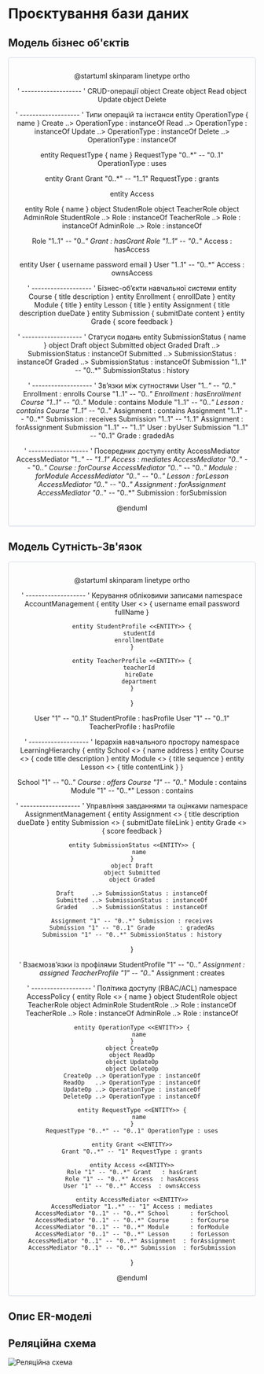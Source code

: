 # Проєктування бази даних

## Модель бізнес об'єктів

<center style="
    border-radius:4px;
    border: 1px solid #cfd7e6;
    box-shadow: 0 1px 3px 0 rgba(89,105,129,.05), 0 1px 1px 0 rgba(0,0,0,.025);
    padding: 1em;"
>

@startuml
skinparam linetype ortho

' -------------------
' CRUD-операції
object Create
object Read
object Update
object Delete

' -------------------
' Типи операцій та інстанси
entity OperationType {
  name
}
Create    ..> OperationType : instanceOf
Read      ..> OperationType : instanceOf
Update    ..> OperationType : instanceOf
Delete    ..> OperationType : instanceOf

entity RequestType {
  name
}
RequestType "0..*" -- "0..1" OperationType : uses

entity Grant
Grant "0..*" -- "1..1" RequestType : grants

entity Access

entity Role {
  name
}
object StudentRole
object TeacherRole
object AdminRole
StudentRole ..> Role : instanceOf
TeacherRole ..> Role : instanceOf
AdminRole   ..> Role : instanceOf

Role "1..1" -- "0..*" Grant  : hasGrant
Role "1..1" -- "0..*" Access : hasAccess

entity User {
  username
  password
  email
}
User "1..1" -- "0..*" Access : ownsAccess

' -------------------
' Бізнес-об’єкти навчальної системи
entity Course {
  title
  description
}
entity Enrollment {
  enrollDate
}
entity Module {
  title
}
entity Lesson {
  title
}
entity Assignment {
  title
  description
  dueDate
}
entity Submission {
  submitDate
  content
}
entity Grade {
  score
  feedback
}

' -------------------
' Статуси подань
entity SubmissionStatus {
  name
}
object Draft
object Submitted
object Graded
Draft     ..> SubmissionStatus : instanceOf
Submitted ..> SubmissionStatus : instanceOf
Graded    ..> SubmissionStatus : instanceOf
Submission "1..1" -- "0..*" SubmissionStatus : history

' -------------------
' Зв’язки між сутностями
User       "1..*" -- "0..*" Enrollment   : enrolls
Course     "1..1" -- "0..*" Enrollment   : hasEnrollment
Course     "1..1" -- "0..*" Module       : contains
Module     "1..1" -- "0..*" Lesson       : contains
Course     "1..1" -- "0..*" Assignment   : contains
Assignment "1..1" -- "0..*" Submission   : receives
Submission "1..1" -- "1..1" Assignment   : forAssignment
Submission "1..1" -- "1..1" User         : byUser
Submission "1..1" -- "0..1" Grade        : gradedAs

' -------------------
' Посередник доступу
entity AccessMediator
AccessMediator "1..*" -- "1..1" Access     : mediates
AccessMediator "0..*" -- "0..*" Course     : forCourse
AccessMediator "0..*" -- "0..*" Module     : forModule
AccessMediator "0..*" -- "0..*" Lesson     : forLesson
AccessMediator "0..*" -- "0..*" Assignment : forAssignment
AccessMediator "0..*" -- "0..*" Submission : forSubmission

@enduml

</center>

## Модель Сутність-Зв'язок

<center style="
    border-radius:4px;
    border: 1px solid #cfd7e6;
    box-shadow: 0 1px 3px 0 rgba(89,105,129,.05), 0 1px 1px 0 rgba(0,0,0,.025);
    padding: 1em;"
>

@startuml
skinparam linetype ortho

' -------------------
' Керування обліковими записами
namespace AccountManagement {
    entity User <<ENTITY>> {
        username
        email
        password
        fullName
    }
    
    entity StudentProfile <<ENTITY>> {
        studentId
        enrollmentDate
    }
    
    entity TeacherProfile <<ENTITY>> {
        teacherId
        hireDate
        department
    }
}

User "1" -- "0..1" StudentProfile : hasProfile
User "1" -- "0..1" TeacherProfile : hasProfile

' -------------------
' Ієрархія навчального простору
namespace LearningHierarchy {
    entity School <<ENTITY>> {
        name
        address
    }
    entity Course <<ENTITY>> {
        code
        title
        description
    }
    entity Module <<ENTITY>> {
        title
        sequence
    }
    entity Lesson <<ENTITY>> {
        title
        contentLink
    }
}

School "1" -- "0..*" Course    : offers
Course "1" -- "0..*" Module    : contains
Module "1" -- "0..*" Lesson    : contains

' -------------------
' Управління завданнями та оцінками
namespace AssignmentManagement {
    entity Assignment <<ENTITY>> {
        title
        description
        dueDate
    }
    entity Submission <<ENTITY>> {
        submitDate
        fileLink
    }
    entity Grade <<ENTITY>> {
        score
        feedback
    }
    
    entity SubmissionStatus <<ENTITY>> {
        name
    }
    object Draft
    object Submitted
    object Graded
    
    Draft     ..> SubmissionStatus : instanceOf
    Submitted ..> SubmissionStatus : instanceOf
    Graded    ..> SubmissionStatus : instanceOf
    
    Assignment "1" -- "0..*" Submission : receives
    Submission "1" -- "0..1" Grade       : gradedAs
    Submission "1" -- "0..*" SubmissionStatus : history
}

' Взаємозв’язки із профілями
StudentProfile "1" -- "0..*" Assignment : assigned
TeacherProfile "1" -- "0..*" Assignment : creates

' -------------------
' Політика доступу (RBAC/ACL)
namespace AccessPolicy {
    entity Role <<ENTITY>> {
        name
    }
    object StudentRole
    object TeacherRole
    object AdminRole
    StudentRole      ..> Role : instanceOf
    TeacherRole      ..> Role : instanceOf
    AdminRole        ..> Role : instanceOf

    entity OperationType <<ENTITY>> {
        name
    }
    object CreateOp
    object ReadOp
    object UpdateOp
    object DeleteOp
    CreateOp ..> OperationType : instanceOf
    ReadOp   ..> OperationType : instanceOf
    UpdateOp ..> OperationType : instanceOf
    DeleteOp ..> OperationType : instanceOf

    entity RequestType <<ENTITY>> {
        name
    }
    RequestType "0..*" -- "0..1" OperationType : uses

    entity Grant <<ENTITY>>
    Grant "0..*" -- "1" RequestType : grants

    entity Access <<ENTITY>>
    Role "1" -- "0..*" Grant   : hasGrant
    Role "1" -- "0..*" Access  : hasAccess
    User "1" -- "0..*" Access  : ownsAccess

    entity AccessMediator <<ENTITY>>
    AccessMediator "1..*" -- "1" Access : mediates
    AccessMediator "0..1" -- "0..*" School      : forSchool
    AccessMediator "0..1" -- "0..*" Course      : forCourse
    AccessMediator "0..1" -- "0..*" Module      : forModule
    AccessMediator "0..1" -- "0..*" Lesson      : forLesson
    AccessMediator "0..1" -- "0..*" Assignment  : forAssignment
    AccessMediator "0..1" -- "0..*" Submission  : forSubmission
}

@enduml


</center>

## Опис ER-моделі



## Реляційна схема

![Реляційна схема](https://imgur.com/a/5kP4Rye)